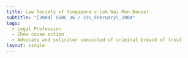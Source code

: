 ```yaml
---
title: Law Society of Singapore v Loh Wai Mun Daniel
subtitle: "[2004] SGHC 36 / 23\_February\_2004"
tags:
  - Legal Profession
  - Show cause action
  - Advocate and solicitor convicted of criminal breach of trust
layout: single
---
```


